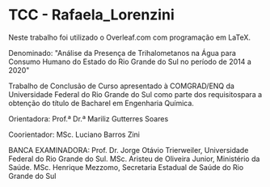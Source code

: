 # TCC - Rafaela_Lorenzini
Neste trabalho foi utilizado o Overleaf.com com programação em LaTeX.

Denominado:
"Análise da Presença de Trihalometanos na Água para Consumo Humano do Estado do Rio Grande do Sul no período de 2014 a 2020"

Trabalho de Conclusão de Curso apresentado à COMGRAD/ENQ da Universidade Federal do Rio Grande do Sul como parte dos requisitospara a obtenção do título de Bacharel em Engenharia Química.

Orientadora: Prof.ª Dr.ª Mariliz Gutterres Soares

Coorientador: MSc. Luciano Barros Zini

BANCA EXAMINADORA:
Prof. Dr. Jorge Otávio Trierweiler, Universidade Federal do Rio Grande do Sul.
MSc. Aristeu de Oliveira Junior, Ministério da Saúde.
MSc. Henrique Mezzomo, Secretaria Estadual de Saúde do Rio Grande do Sul
